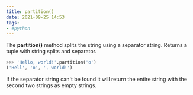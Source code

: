 ```yaml
---
title: partition()
date: 2021-09-25 14:53
tags:
- #python
---
```


The **partition()** method splits the string using a separator string. Returns a
tuple with string splits and separator.

```python
>>> 'Hello, world!'.partition('o')
('Hell', 'o', ', world!')
```

If the separator string can't be found it will return the entire string with the
second two strings as empty strings.
